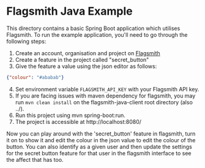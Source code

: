 # Flagsmith Java Example

This directory contains a basic Spring Boot application which utilises Flagsmith. To run the example application, you'll
need to go through the following steps:

1. Create an account, organisation and project on [Flagsmith](https://flagsmith.com)
2. Create a feature in the project called "secret_button"
3. Give the feature a value using the json editor as follows:

```json
{"colour": "#ababab"}
```


4. Set environment variable `FLAGSMITH_API_KEY` with your Flagsmith API key.
5. If you are facing issues with maven dependency for flagsmith, you may run 
`mvn clean install` on the flagsmith-java-client root directory (also ../). 
6. Run this project using mvn spring-boot:run.
7. The project is accessible at http://localhost:8080/

Now you can play around with the 'secret_button' feature in flagsmith, turn it on to show it and edit the colour in the
json value to edit the colour of the button. You can also identify as a given user and then update the settings for the
secret button feature for that user in the flagsmith interface to see the affect that has too. 